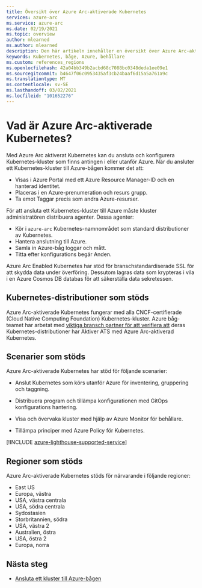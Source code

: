 ```yaml
---
title: Översikt över Azure Arc-aktiverade Kubernetes
services: azure-arc
ms.service: azure-arc
ms.date: 02/19/2021
ms.topic: overview
author: mlearned
ms.author: mlearned
description: Den här artikeln innehåller en översikt över Azure Arc-aktiverade Kubernetes.
keywords: Kubernetes, båge, Azure, behållare
ms.custom: references_regions
ms.openlocfilehash: 42a04bb349b2acbd68c7088bc0348deda1ee09e1
ms.sourcegitcommit: b4647f06c0953435af3cb24baaf6d15a5a761a9c
ms.translationtype: MT
ms.contentlocale: sv-SE
ms.lasthandoff: 03/02/2021
ms.locfileid: "101652276"
---
```

# <a name="what-is-azure-arc-enabled-kubernetes"></a>Vad är Azure Arc-aktiverade Kubernetes?

Med Azure Arc aktiverat Kubernetes kan du ansluta och konfigurera Kubernetes-kluster som finns antingen i eller utanför Azure. När du ansluter ett Kubernetes-kluster till Azure-bågen kommer det att:
* Visas i Azure Portal med ett Azure Resource Manager-ID och en hanterad identitet. 
* Placeras i en Azure-prenumeration och resurs grupp.
* Ta emot Taggar precis som andra Azure-resurser. 

För att ansluta ett Kubernetes-kluster till Azure måste kluster administratören distribuera agenter. Dessa agenter:
* Kör i `azure-arc` Kubernetes-namnområdet som standard distributioner av Kubernetes.
* Hantera anslutning till Azure.
* Samla in Azure-båg loggar och mått.
* Titta efter konfigurations begär Anden. 

Azure Arc Enabled Kubernetes har stöd för branschstandardiserade SSL för att skydda data under överföring. Dessutom lagras data som krypteras i vila i en Azure Cosmos DB databas för att säkerställa data sekretessen.

## <a name="supported-kubernetes-distributions"></a>Kubernetes-distributioner som stöds

Azure Arc-aktiverade Kubernetes fungerar med alla CNCF-certifierade (Cloud Native Computing Foundation) Kubernetes-kluster. Azure båg-teamet har arbetat med [viktiga bransch partner för att verifiera att](./validation-program.md) deras Kubernetes-distributioner har Aktiver ATS med Azure Arc-aktiverad Kubernetes.

## <a name="supported-scenarios"></a>Scenarier som stöds 

Azure Arc-aktiverade Kubernetes har stöd för följande scenarier: 

* Anslut Kubernetes som körs utanför Azure för inventering, gruppering och taggning.

* Distribuera program och tillämpa konfigurationen med GitOps konfigurations hantering. 

* Visa och övervaka kluster med hjälp av Azure Monitor för behållare. 

* Tillämpa principer med Azure Policy för Kubernetes. 

[!INCLUDE [azure-lighthouse-supported-service](../../../includes/azure-lighthouse-supported-service.md)]

## <a name="supported-regions"></a>Regioner som stöds 

Azure Arc-aktiverade Kubernetes stöds för närvarande i följande regioner: 

* East US
* Europa, västra
* USA, västra centrala
* USA, södra centrala
* Sydostasien
* Storbritannien, södra
* USA, västra 2
* Australien, östra
* USA, östra 2
* Europa, norra

## <a name="next-steps"></a>Nästa steg

* [Ansluta ett kluster till Azure-bågen](./quickstart-connect-cluster.md)
